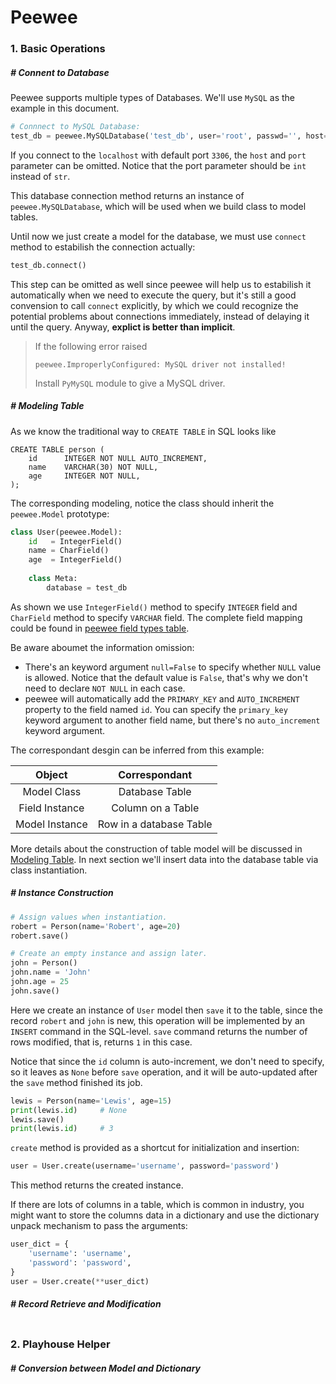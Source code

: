 # Peewee

### 1. Basic Operations

##### # Connent to Database

Peewee supports multiple types of Databases. We'll use `MySQL` as the example in this document.

```python
# Connnect to MySQL Database:
test_db = peewee.MySQLDatabase('test_db', user='root', passwd='', host='localhost', port=3306)
```

If you connect to the `localhost` with default port `3306`, the `host` and `port` parameter can be omitted. Notice that the port parameter should be `int` instead of `str`.

This database connection method returns an instance of `peewee.MySQLDatabase`, which will be used when we build class to model tables.

Until now we just create a model for the database, we must use `connect` method to estabilish the connection actually:

```python
test_db.connect()
```

This step can be omitted as well since peewee will help us to estabilish it automatically when we need to execute the query, but it's still a good convension to call `connect` explicitly, by which we could recognize the potential problems about connections immediately, instead of delaying it until the query. Anyway, **explict is better than implicit**.

> If the following error raised
>
> ```
> peewee.ImproperlyConfigured: MySQL driver not installed!
> ```
>
> Install `PyMySQL` module to give a MySQL driver.



##### # Modeling Table

As we know the traditional way to `CREATE TABLE` in SQL looks like

```mysql
CREATE TABLE person (
	id		INTEGER NOT NULL AUTO_INCREMENT,
	name	VARCHAR(30) NOT NULL,
    age		INTEGER NOT NULL,
);
```

The corresponding modeling, notice the class should inherit the `peewee.Model` prototype:

```python
class User(peewee.Model):
	id   = IntegerField()
	name = CharField()
    age  = IntegerField()
    
    class Meta:
        database = test_db
```

As shown we use `IntegerField()` method to specify `INTEGER` field and `CharField` method to specify `VARCHAR` field. The complete field mapping could be found in [peewee field types table](http://docs.peewee-orm.com/en/latest/peewee/models.html#field-types-table).

Be aware aboumet the information omission:

- There's an keyword argument `null=False` to specify whether `NULL` value is allowed. Notice that the default value is `False`, that's why we don't need to declare `NOT NULL` in each case.
- peewee will automatically add the `PRIMARY_KEY` and `AUTO_INCREMENT` property to the field named `id`. You can specify the `primary_key` keyword argument to another field name, but there's no `auto_increment` keyword argument.

The correspondant desgin can be inferred from this example:

|     Object     |      Correspondant      |
| :------------: | :---------------------: |
|  Model Class   |     Database Table      |
| Field Instance |    Column on a Table    |
| Model Instance | Row in a database Table |

More details about the construction of table model will be discussed in [Modeling Table](). In next section we'll insert data into the database table via class instantiation.



##### # Instance Construction

```python
# Assign values when instantiation.
robert = Person(name='Robert', age=20)
robert.save()

# Create an empty instance and assign later.
john = Person()
john.name = 'John'
john.age = 25
john.save()
```

Here we create an instance of `User` model then `save` it to the table, since the record `robert` and `john` is new, this operation will be implemented by an `INSERT` command in the SQL-level. `save` command returns the number of rows modified, that is, returns `1` in this case.

Notice that since the `id` column is auto-increment, we don't need to specify, so it leaves as `None` before `save` operation, and it will be auto-updated after the `save` method finished its job.

```python
lewis = Person(name='Lewis', age=15)
print(lewis.id)		# None
lewis.save()
print(lewis.id)		# 3
```

`create` method is provided as a shortcut for initialization and insertion:

```python
user = User.create(username='username', password='password')
```

This method returns the created instance.

If there are lots of columns in a table, which is common in industry, you might want to store the columns data in a dictionary and use the dictionary unpack mechanism to pass the arguments:

```python
user_dict = {
    'username': 'username',
    'password': 'password',
}
user = User.create(**user_dict)
```



##### # Record Retrieve and Modification

```python

```











### 2. Playhouse Helper

##### # Conversion between Model and Dictionary









